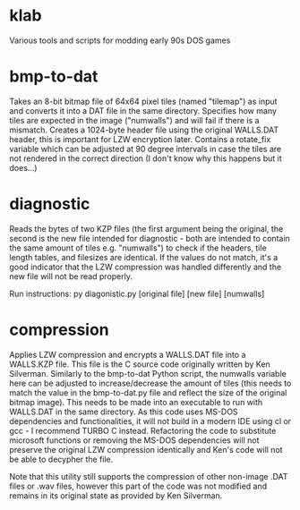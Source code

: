 # klab
Various tools and scripts for modding early 90s DOS games

# bmp-to-dat
Takes an 8-bit bitmap file of 64x64 pixel tiles (named "tilemap") as input and converts it into a DAT file in the same directory. Specifies how many tiles are expected in the image ("numwalls") and will fail if there is a mismatch. Creates a 1024-byte header file using the original WALLS.DAT header, this is important for LZW encryption later. Contains a rotate_fix variable which can be adjusted at 90 degree intervals in case the tiles are not rendered in the correct direction (I don't know why this happens but it does...)

# diagnostic
Reads the bytes of two KZP files (the first argument being the original, the second is the new file intended for diagnostic - both are intended to contain the same amount of tiles e.g. "numwalls") to check if the headers, tile length tables, and filesizes are identical. If the values do not match, it's a good indicator that the LZW compression was handled differently and the new file will not be read properly.

Run instructions: py diagonistic.py [original file] [new file] [numwalls]

# compression
Applies LZW compression and encrypts a WALLS.DAT file into a WALLS.KZP file. This file is the C source code originally written by Ken Silverman. Similarly to the bmp-to-dat Python script, the numwalls variable here can be adjusted to increase/decrease the amount of tiles (this needs to match the value in the bmp-to-dat.py file and reflect the size of the original bitmap image). This needs to be made into an executable to run with WALLS.DAT in the same directory. As this code uses MS-DOS dependencies and functionalities, it will not build in a modern IDE using cl or gcc - I recommend TURBO C instead. Refactoring the code to substitute microsoft functions or removing the MS-DOS dependencies will not preserve the original LZW compression identically and Ken's code will not be able to decypher the file. 

Note that this utility still supports the compression of other non-image .DAT files or .wav files, however this part of the code was not modified and remains in its original state as provided by Ken Silverman.
